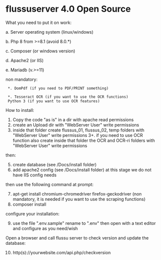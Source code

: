 # flussuserver 4.0 Open Source

What you need to put it on work:

  a. Server operating system (linux/windows)
  
  b. Php 8 from >=8.1 (avoid 8.0.*)
  
  c. Composer (or windows version)
  
  d. Apache2  (or IIS)
  
  e. Mariadb (v.>=11)
  
  non mandatory:

     *. DomPdf (if you need to PDF/PRINT something)

     *. Tesseract OCR (if you want to use the OCR functions)
     Python 3 (if you want to use OCR features)

How to install:

1. Copy the code "as is" in a dir with apache read permissions
2. create an Upload dir with "WebServer User" write permissions
3. inside that folder create flussus_01, flussus_02, temp folders 
    with "WebServer User" write permissions
3+. if you need to use OCR function also create inside that folder
    the OCR and OCR-ri folders with "WebServer User" write permissions

then: 

5. create database (see /Docs/install folder)
6. add apache2 config (see /Docs/install folder)
   at this stage we do not have IIS config needs

then use the following command at prompt:

7. apt-get install chromium-chromedriver firefox-geckodriver 
   (non mandatory, it is needed if you want to use the scraping functions)
8. composer install

configure your installation:

9. use the file ".env.sample" rename to ".env" then open with a text editor
   and configure as you need/wish

Open a browser and call flussu server to check version and
update the database:

10. http(s)://yourwebsite.com/api.php/checkversion


